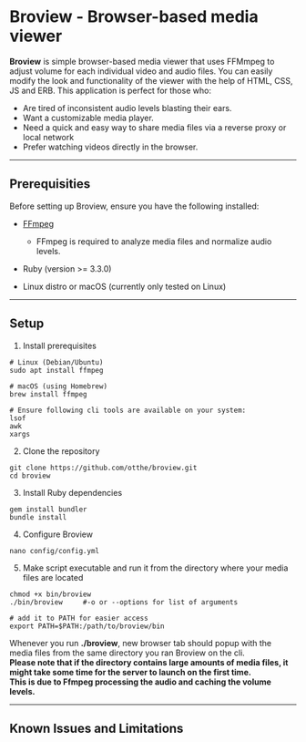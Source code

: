 # Broview - Browser-based media viewer

**Broview** is simple browser-based media viewer that uses FFMmpeg to adjust volume for each individual video and audio files.
You can easily modify the look and functionality of the viewer with the help of HTML, CSS, JS and ERB.
This application is perfect for those who:
- Are tired of inconsistent audio levels blasting their ears.
- Want a customizable media player.
- Need a quick and easy way to share media files via a reverse proxy or local network
- Prefer watching videos directly in the browser.

---

## Prerequisities
Before setting up Broview, ensure you have the following installed:

- [FFmpeg](https://ffmpeg.org/)
  - FFmpeg is required to analyze media files and normalize audio levels.
  
- Ruby (version >= 3.3.0)

- Linux distro or macOS (currently only tested on Linux)

---

## Setup
1. Install prerequisites
```
# Linux (Debian/Ubuntu)
sudo apt install ffmpeg

# macOS (using Homebrew)
brew install ffmpeg

# Ensure following cli tools are available on your system:
lsof
awk
xargs
```

2. Clone the repository
```
git clone https://github.com/otthe/broview.git
cd broview
```

3. Install Ruby dependencies
```
gem install bundler
bundle install
```

4. Configure Broview
```
nano config/config.yml
```

5. Make script executable and run it from the directory where your media files are located
```
chmod +x bin/broview
./bin/broview     #-o or --options for list of arguments

# add it to PATH for easier access
export PATH=$PATH:/path/to/broview/bin
```
Whenever you run __./broview__, new browser tab should popup with the media files from the same directory you ran Broview on the cli.
<br><b>Please note that if the directory contains large amounts of media files, it might take some time for the server to launch on the first time.</b>
<br><b>This is due to Ffmpeg processing the audio and caching the volume levels.</b>


---
## Known Issues and Limitations